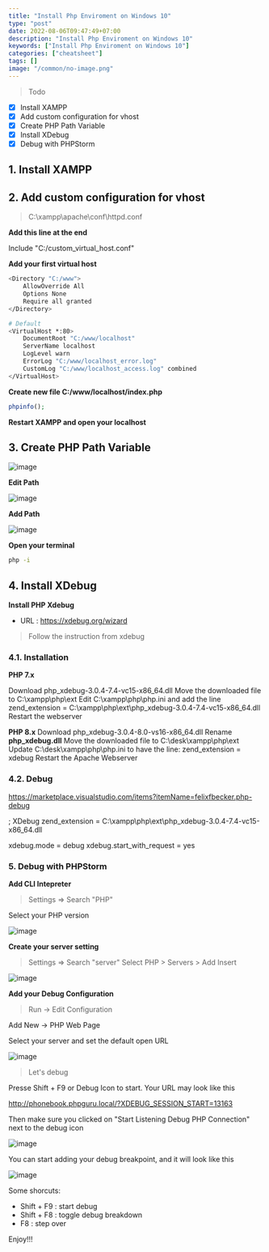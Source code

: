 ```yaml
---
title: "Install Php Enviroment on Windows 10"
type: "post"
date: 2022-08-06T09:47:49+07:00
description: "Install Php Enviroment on Windows 10"
keywords: ["Install Php Enviroment on Windows 10"]
categories: ["cheatsheet"]
tags: []
image: "/common/no-image.png"
---
```


> Todo

- [x] Install XAMPP
- [x] Add custom configuration for vhost
- [x] Create PHP Path Variable
- [x] Install XDebug
- [x] Debug with PHPStorm

## 1. Install XAMPP

## 2. Add custom configuration for vhost

> C:\xampp\apache\conf\httpd.conf

**Add this line at the end**

Include "C:/custom_virtual_host.conf"

**Add your first virtual host**

```bash
<Directory "C:/www">
    AllowOverride All
    Options None
    Require all granted
</Directory>

# Default
<VirtualHost *:80>
    DocumentRoot "C:/www/localhost"
	ServerName localhost
    LogLevel warn
    ErrorLog "C:/www/localhost_error.log"
    CustomLog "C:/www/localhost_access.log" combined
</VirtualHost>
```

**Create new file C:/www/localhost/index.php**

```php
phpinfo();
```

**Restart XAMPP and open your localhost**

## 3. Create PHP Path Variable

![image](https://user-images.githubusercontent.com/31009750/125823161-ad1f4009-430b-406d-8a3b-4290c7f1f6a3.png)

**Edit Path**

![image](https://user-images.githubusercontent.com/31009750/125823337-c7eed734-a2ff-4ddf-8827-4dce0a0d2664.png)

**Add Path**

![image](https://user-images.githubusercontent.com/31009750/125823267-7c5d5b11-4ace-4d42-9c78-f715595c4102.png)

**Open your terminal**

```bash
php -i
```

## 4. Install XDebug

**Install PHP Xdebug**

- URL : https://xdebug.org/wizard

> Follow the instruction from xdebug

### 4.1. Installation

**PHP 7.x**

Download php_xdebug-3.0.4-7.4-vc15-x86_64.dll
Move the downloaded file to C:\xampp\php\ext
Edit C:\xampp\php\php.ini and add the line
zend_extension = C:\xampp\php\ext\php_xdebug-3.0.4-7.4-vc15-x86_64.dll
Restart the webserver

**PHP 8.x**
Download php_xdebug-3.0.4-8.0-vs16-x86_64.dll
Rename **php_xdebug.dll**
Move the downloaded file to C:\desk\xampp\php\ext
Update C:\desk\xampp\php\php.ini to have the line:
zend_extension = xdebug
Restart the Apache Webserver

### 4.2. Debug

https://marketplace.visualstudio.com/items?itemName=felixfbecker.php-debug

; XDebug
zend_extension = C:\xampp\php\ext\php_xdebug-3.0.4-7.4-vc15-x86_64.dll

xdebug.mode = debug
xdebug.start_with_request = yes

### 5. Debug with PHPStorm

**Add CLI Intepreter**

> Settings => Search "PHP"

Select your PHP version

![image](https://user-images.githubusercontent.com/31009750/183253725-7fc5851a-64ad-4493-8ab1-00bf06d330af.png)

**Create your server setting**

> Settings => Search "server"
> Select PHP > Servers > Add Insert

![image](https://user-images.githubusercontent.com/31009750/183253800-b0c6607b-b18e-4f69-bb9e-8a8ccf34fd92.png)

**Add your Debug Configuration**

> Run -> Edit Configuration

Add New -> PHP Web Page

Select your server and set the default open URL

![image](https://user-images.githubusercontent.com/31009750/183253983-5ed9368d-20a9-4ff2-9930-116fd08eba9c.png)

> Let's debug

Presse Shift + F9 or Debug Icon to start. Your URL may look like this

http://phonebook.phpguru.local/?XDEBUG_SESSION_START=13163

Then make sure you clicked on "Start Listening Debug PHP Connection" next to the debug icon

![image](https://user-images.githubusercontent.com/31009750/183254119-03f9a2c6-0491-4301-99cd-720929192366.png)

You can start adding your debug breakpoint, and it will look like this

![image](https://user-images.githubusercontent.com/31009750/183254169-64b1812f-2eb7-48e3-ab62-d9bf59016885.png)

Some shorcuts:

- Shift + F9 : start debug
- Shift + F8 : toggle debug breakdown
- F8 : step over

Enjoy!!!
